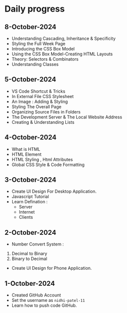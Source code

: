 # Daily progress

## 8-October-2024
- Understanding Cascading, Inheritance & Specificity
- Styling the Full Week Page
- Introducing the CSS Box Model
- Using the CSS Box Model-Creating HTML Layouts
- Theory: Selectors & Combinators
- Understanding Classes 
## 5-October-2024
- VS Code Shortcut & Tricks
- In External File CSS Stylesheet
- An Image : Adding & Styling
- Styling The Overall Page
- Organizing Source Files in Folders
- The Development Server & The Local   Website Address
- Creating & Understanding Lists

## 4-October-2024
- What is HTML
- HTML Element
- HTML Styling , Html Attributes
- Global CSS Style &  Code Formatting 

## 3-October-2024
- Create UI Design For Desktop Application.
- Javascript Tutorial
- Learn Defination :
  - Server 
  - Internet
  - Clients
## 2-October-2024 
- Number Convert System : 
 1. Decimal to Binary 
 2. Binary to Decimal
 - Create UI Design for Phone Application.
 
## 1-October-2024
- Created GitHub Account
- Set the username as `nidhi-patel-11`
- Learn how to push code GitHub.
